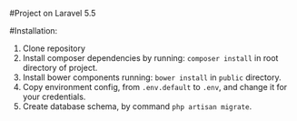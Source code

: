 #Project on Laravel 5.5

#Installation:

1. Clone repository
2. Install composer dependencies by running: `composer install` in root directory of project.
3. Install bower components running: `bower install` in `public` directory.
4. Copy environment config, from `.env.default` to `.env`, and change it for your credentials.
5. Create database schema, by command `php artisan migrate`.
